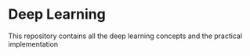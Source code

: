 # Deep Learning
This repository contains all the deep learning concepts and the practical implementation
